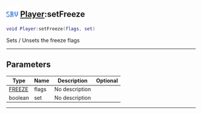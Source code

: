 ## <img src="../../.gitbook/assets/server.png" width="32" height="32" /> [Player](../player/README.md):setFreeze

```lua
void Player:setFreeze(flags, set)
```

Sets / Unsets the freeze flags<br>

-----------------
## Parameters

| Type   | Name | Description | Optional |
| ------ | ---- | ----------- | -------: |
| [FREEZE](../freeze/README.md) | flags | No description |  |
| boolean | set | No description |  |


--------